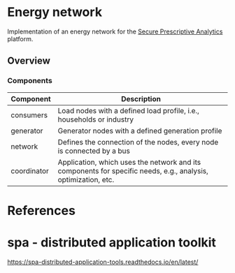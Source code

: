 # Energy network

Implementation of an energy network for the [Secure Prescriptive Analytics](https://www.prescriptiveanalytics.org) platform.

## Overview

### Components

| Component   | Description                                                                                                   |
|-------------|---------------------------------------------------------------------------------------------------------------|
| consumers   | Load nodes with a defined load profile, i.e., households or industry                                          |
| generator   | Generator nodes with a defined generation profile                                                             |
| network     | Defines the connection of the nodes, every node is connected by a bus                                         |
| coordinator | Application, which uses the network and its components for specific needs, e.g., analysis, optimization, etc. |


# References

# spa - distributed application toolkit

https://spa-distributed-application-tools.readthedocs.io/en/latest/